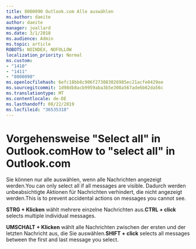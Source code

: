 ```yaml
---
title: 8000090 Outlook.com Alle auswählen
ms.author: daeite
author: daeite
manager: joallard
ms.date: 3/1/2018
ms.audience: Admin
ms.topic: article
ROBOTS: NOINDEX, NOFOLLOW
localization_priority: Normal
ms.custom:
- "1410"
- "1411"
- "8000090"
ms.openlocfilehash: 6efc18bb8c906f273083026985ec21acfe0429ee
ms.sourcegitcommit: 1d98db8acb9959aba3b5e308a567ade6b62da56c
ms.translationtype: MT
ms.contentlocale: de-DE
ms.lasthandoff: 08/22/2019
ms.locfileid: "36535318"
---
```

# <a name="how-to-select-all-in-outlookcom"></a><span data-ttu-id="eba4b-102">Vorgehensweise "Select all" in Outlook.com</span><span class="sxs-lookup"><span data-stu-id="eba4b-102">How to "select all" in Outlook.com</span></span>

<span data-ttu-id="eba4b-103">Sie können nur alle auswählen, wenn alle Nachrichten angezeigt werden.</span><span class="sxs-lookup"><span data-stu-id="eba4b-103">You can only select all if all messages are visible.</span></span> <span data-ttu-id="eba4b-104">Dadurch werden unbeabsichtigte Aktionen für Nachrichten verhindert, die nicht angezeigt werden.</span><span class="sxs-lookup"><span data-stu-id="eba4b-104">This is to prevent accidental actions on messages you cannot see.</span></span>

<span data-ttu-id="eba4b-105">**STRG + Klicken** wählt mehrere einzelne Nachrichten aus.</span><span class="sxs-lookup"><span data-stu-id="eba4b-105">**CTRL + click** selects multiple individual messages.</span></span>

<span data-ttu-id="eba4b-106">**UMSCHALT + Klicken** wählt alle Nachrichten zwischen der ersten und der letzten Nachricht aus, die Sie auswählen.</span><span class="sxs-lookup"><span data-stu-id="eba4b-106">**SHIFT + click** selects all messages between the first and last message you select.</span></span>